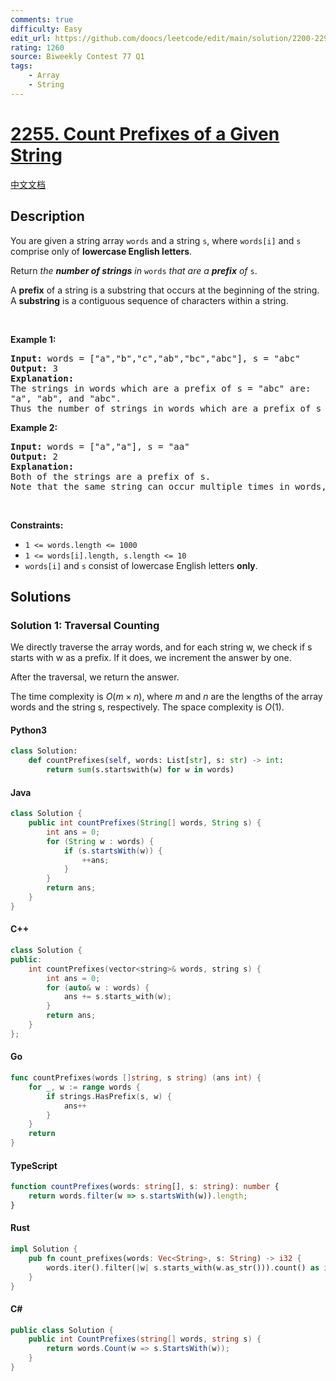 ```yaml
---
comments: true
difficulty: Easy
edit_url: https://github.com/doocs/leetcode/edit/main/solution/2200-2299/2255.Count%20Prefixes%20of%20a%20Given%20String/README_EN.md
rating: 1260
source: Biweekly Contest 77 Q1
tags:
    - Array
    - String
---
```


<!-- problem:start -->

# [2255. Count Prefixes of a Given String](https://leetcode.com/problems/count-prefixes-of-a-given-string)

[中文文档](/solution/2200-2299/2255.Count%20Prefixes%20of%20a%20Given%20String/README.md)

## Description

<!-- description:start -->

<p>You are given a string array <code>words</code> and a string <code>s</code>, where <code>words[i]</code> and <code>s</code> comprise only of <strong>lowercase English letters</strong>.</p>

<p>Return <em>the <strong>number of strings</strong> in</em> <code>words</code> <em>that are a <strong>prefix</strong> of</em> <code>s</code>.</p>

<p>A <strong>prefix</strong> of a string is a substring that occurs at the beginning of the string. A <b>substring</b> is a contiguous sequence of characters within a string.</p>

<p>&nbsp;</p>
<p><strong class="example">Example 1:</strong></p>

<pre>
<strong>Input:</strong> words = [&quot;a&quot;,&quot;b&quot;,&quot;c&quot;,&quot;ab&quot;,&quot;bc&quot;,&quot;abc&quot;], s = &quot;abc&quot;
<strong>Output:</strong> 3
<strong>Explanation:</strong>
The strings in words which are a prefix of s = &quot;abc&quot; are:
&quot;a&quot;, &quot;ab&quot;, and &quot;abc&quot;.
Thus the number of strings in words which are a prefix of s is 3.</pre>

<p><strong class="example">Example 2:</strong></p>

<pre>
<strong>Input:</strong> words = [&quot;a&quot;,&quot;a&quot;], s = &quot;aa&quot;
<strong>Output:</strong> 2
<strong>Explanation:
</strong>Both of the strings are a prefix of s. 
Note that the same string can occur multiple times in words, and it should be counted each time.</pre>

<p>&nbsp;</p>
<p><strong>Constraints:</strong></p>

<ul>
	<li><code>1 &lt;= words.length &lt;= 1000</code></li>
	<li><code>1 &lt;= words[i].length, s.length &lt;= 10</code></li>
	<li><code>words[i]</code> and <code>s</code> consist of lowercase English letters <strong>only</strong>.</li>
</ul>

<!-- description:end -->

## Solutions

<!-- solution:start -->

### Solution 1: Traversal Counting

We directly traverse the array words, and for each string w, we check if s starts with w as a prefix. If it does, we increment the answer by one.

After the traversal, we return the answer.

The time complexity is $O(m \times n)$, where $m$ and $n$ are the lengths of the array words and the string s, respectively. The space complexity is $O(1)$.

<!-- tabs:start -->

#### Python3

```python
class Solution:
    def countPrefixes(self, words: List[str], s: str) -> int:
        return sum(s.startswith(w) for w in words)
```

#### Java

```java
class Solution {
    public int countPrefixes(String[] words, String s) {
        int ans = 0;
        for (String w : words) {
            if (s.startsWith(w)) {
                ++ans;
            }
        }
        return ans;
    }
}
```

#### C++

```cpp
class Solution {
public:
    int countPrefixes(vector<string>& words, string s) {
        int ans = 0;
        for (auto& w : words) {
            ans += s.starts_with(w);
        }
        return ans;
    }
};
```

#### Go

```go
func countPrefixes(words []string, s string) (ans int) {
	for _, w := range words {
		if strings.HasPrefix(s, w) {
			ans++
		}
	}
	return
}
```

#### TypeScript

```ts
function countPrefixes(words: string[], s: string): number {
    return words.filter(w => s.startsWith(w)).length;
}
```

#### Rust

```rust
impl Solution {
    pub fn count_prefixes(words: Vec<String>, s: String) -> i32 {
        words.iter().filter(|w| s.starts_with(w.as_str())).count() as i32
    }
}
```

#### C#

```cs
public class Solution {
    public int CountPrefixes(string[] words, string s) {
        return words.Count(w => s.StartsWith(w));
    }
}
```

<!-- tabs:end -->

<!-- solution:end -->

<!-- problem:end -->
